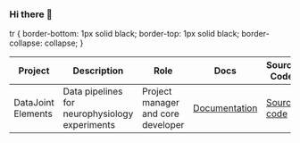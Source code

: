 ### Hi there 👋

tr {
    border-bottom: 1px solid black;
    border-top: 1px solid black;
    border-collapse: collapse;
}

| Project | Description | Role | Docs | Source Code |
|--|--|--|--|--|
| DataJoint Elements | Data pipelines for neurophysiology experiments | Project manager and core developer | [Documentation](https://datajoint.com/docs/) | [Source code](https://github.com/datajoint) |

<!--
**kabilar/kabilar** is a ✨ _special_ ✨ repository because its `README.md` (this file) appears on your GitHub profile.

Here are some ideas to get you started:

- 🔭 I’m currently working on ...
- 🌱 I’m currently learning ...
- 👯 I’m looking to collaborate on ...
- 🤔 I’m looking for help with ...
- 💬 Ask me about ...
- 📫 How to reach me: ...
- 😄 Pronouns: ...
- ⚡ Fun fact: ...
-->
